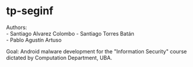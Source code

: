 # tp-seginf
Authors:  
		- Santiago Alvarez Colombo
		- Santiago Torres Batán 	
		- Pablo Agustín Artuso


Goal: Android malware development for the "Information Security" course dictated by Computation Department, UBA.